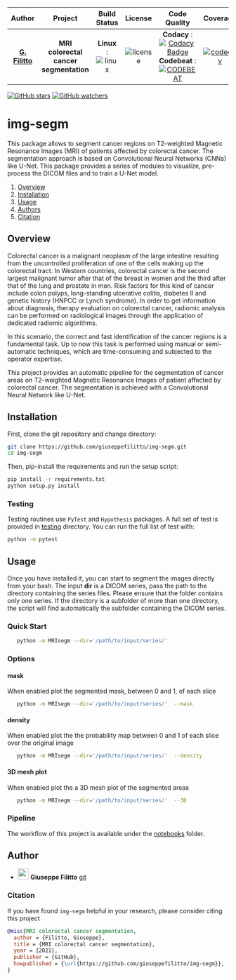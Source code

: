 | **Author**  | **Project** |  **Build Status** | **License** | **Code Quality** | **Coverage** |
|:------------:|:-----------:|:-----------------:|:-----------:|:----------------:|:------------:|
| [**G. Filitto**](https://github.com/giuseppefilitto) | **MRI colorectal cancer segmentation** | **Linux** : ![linux](https://img.shields.io/travis/giuseppefilitto/img-segm) | ![license](https://img.shields.io/github/license/giuseppefilitto/img-segm)| **Codacy** : [![Codacy Badge]()]() <br/> **Codebeat** : [![CODEBEAT]()]() | [![codecov](https://codecov.io/gh/giuseppefilitto/img-segm/branch/main/graph/badge.svg?token=2POF72SN06)](https://codecov.io/gh/giuseppefilitto/img-segm) |



[![GitHub stars](https://img.shields.io/github/stars/giuseppefilitto/img-segm?style=social)](https://github.com/giuseppefilitto/img-segm/stargazers)
[![GitHub watchers](https://img.shields.io/github/watchers/giuseppefilitto/img-segm.svg?label=Watch&style=social)](https://github.com/giuseppegilitto/img-segm/watchers)


# img-segm

This package allows to segment cancer regions on T2-weighted Magnetic Resonance Images (MRI) of patients affected by colorectal cancer.
The segmentation approach is based on Convolutional Neural Networks (CNNs) like U-Net.
This package provides a series of modules to visualize, pre-process the DICOM files and to train a U-Net model.

1. [Overview](#Overview)
2. [Installation](#Installation)
3. [Usage](#Usage)
4. [Authors](#Authors)
5. [Citation](#Citation)


## Overview

Colorectal cancer is a malignant neoplasm of the large intestine resulting from the uncontrolled proliferation of one of the cells making up the colorectal tract. 
In Western countries, colorectal cancer is the second largest malignant tumor after that of the breast in women and the third after that of the lung and prostate in men. 
Risk factors for this kind of cancer include colon polyps, long-standing ulcerative colitis, diabetes II and genetic history (HNPCC or Lynch syndrome). 
In order to get information about diagnosis, therapy evaluation on colorectal cancer, radiomic analysis can be performed on radiological images through the application of dedicated radiomic algorithms.

In this scenario, the correct and fast identification of the cancer regions is a
fundamental task. 
Up to now this task is performed using manual or
semi-automatic techniques, which are time-consuming and
subjected to the operator expertise.

This project provides an automatic pipeline for the segmentation of
cancer areas on T2-weighted Magnetic Resonance Images of patient affected by colorectal cancer.
The segmentation is achieved with a Convolutional Neural Network like U-Net.

## Installation
First, clone the git repository and change directory:

```bash
git clone https://github.com/giuseppefilitto/img-segm.git
cd img-segm
```

Then, pip-install the requirements and run the setup script:
```bash
pip install -r requirements.txt
python setup.py install
```
### Testing

Testing routines use ```PyTest``` and ```Hypothesis``` packages. 
A full set of test is provided in [testing](https://github.com/giuseppefilitto/img-segm/blob/master/testing) directory.
You can run the full list of test with:

```bash
python -m pytest
```
## Usage
Once you have installed it, you can start to segment the images directly from your bash.
The input **dir** is a DICOM series, pass the path to the directory containing
the series files.
Please ensure that the folder contains only one series.
If the directory is a subfolder of more than one directory, the script will find automatically the subfolder containing the DICOM series.

### Quick Start

```bash
   python -m MRIsegm --dir='/path/to/input/series/'  
```
### Options

#### mask

When enabled plot the segmented mask, between 0 and 1, of each slice
```bash
   python -m MRIsegm --dir='/path/to/input/series/'  --mask
```
#### density

When enabled plot the the probability map between 0 and 1 of each slice over the original image
```bash
   python -m MRIsegm --dir='/path/to/input/series/'  --density
```

#### 3D mesh plot

When enabled plot the a 3D mesh plot of the segmented areas
```bash
   python -m MRIsegm --dir='/path/to/input/series/'  --3D
```
### Pipeline

The workflow of this project is available under the [notebooks](https://github.com/giuseppefilitto/img-segm/blob/master/notebooks) folder.




## Author
* <img src="https://avatars.githubusercontent.com/u/61703705?v=4" width="25px;"/> **Giuseppe Filitto** [git](https://github.com/giuseppefilitto)

### Citation

If you have found `img-segm` helpful in your research, please
consider citing this project

```BibTeX
@misc{MRI colorectal cancer segmentation,
  author = {Filitto, Giuseppe},
  title = {MRI colorectal cancer segmentation},
  year = {2021},
  publisher = {GitHub},
  howpublished = {\url{https://github.com/giuseppefilitto/img-segm}},
}
```
